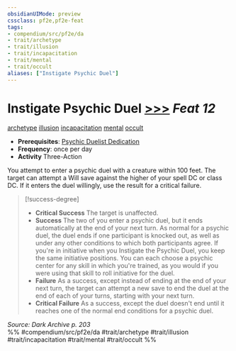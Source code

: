 ```yaml
---
obsidianUIMode: preview
cssclass: pf2e,pf2e-feat
tags:
- compendium/src/pf2e/da
- trait/archetype
- trait/illusion
- trait/incapacitation
- trait/mental
- trait/occult
aliases: ["Instigate Psychic Duel"]
---
```

# Instigate Psychic Duel  [>>>](../../rules/core-rulebook/chapter-9-playing-the-game.md#Actions "Three-Action") *Feat 12*  
[archetype](../../rules/traits/archetype.md)  [illusion](../../rules/traits/illusion.md)  [incapacitation](../../rules/traits/incapacitation.md)  [mental](../../rules/traits/mental.md)  [occult](../../rules/traits/occult.md)  

- **Prerequisites**: [Psychic Duelist Dedication](psychic-duelist-dedication-da.md)
- **Frequency**: once per day
- **Activity** Three-Action

You attempt to enter a psychic duel with a creature within 100 feet. The target can attempt a Will save against the higher of your spell DC or class DC. If it enters the duel willingly, use the result for a critical failure.

> [!success-degree] 
> - **Critical Success** The target is unaffected.
> - **Success** The two of you enter a psychic duel, but it ends automatically at the end of your next turn. As normal for a psychic duel, the duel ends if one participant is knocked out, as well as under any other conditions to which both participants agree. If you're in initiative when you Instigate the Psychic Duel, you keep the same initiative positions. You can each choose a psychic center for any skill in which you're trained, as you would if you were using that skill to roll initiative for the duel.
> - **Failure** As a success, except instead of ending at the end of your next turn, the target can attempt a new save to end the duel at the end of each of your turns, starting with your next turn.
> - **Critical Failure** As a success, except the duel doesn't end until it reaches one of the normal end conditions for a psychic duel.

*Source: Dark Archive p. 203*  
%% #compendium/src/pf2e/da #trait/archetype #trait/illusion #trait/incapacitation #trait/mental #trait/occult %%